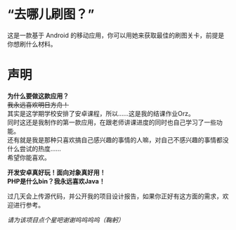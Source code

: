 # “去哪儿刷图？”
这是一款基于 Android 的移动应用，你可以用她来获取最佳的刷图关卡，前提是你想刷什么材料。  

# 声明
**为什么要做这款应用？**  
~~我永远喜欢明日方舟！~~  
其实是这学期学校安排了安卓课程，所以……这是我的结课作业Orz。  
同时这还是我制作的第一款应用，在跟老师讲课进度的同时也自己学习了一些功能。  
还有就是我是那种只喜欢搞自己感兴趣的事情的人嘛，对自己不感兴趣的事情都没什么尝试的热度……  
希望你能喜欢。  
  
**开发安卓真好玩！面向对象真好用！  
PHP是什么bin？我永远喜欢Java！**  
  
过几天会上传源代码，并公开我的项目设计报告，如果你正好有这方面的需求，欢迎进行参考。  
  
*请为该项目点个星吧谢谢呜呜呜呜（鞠躬）*

